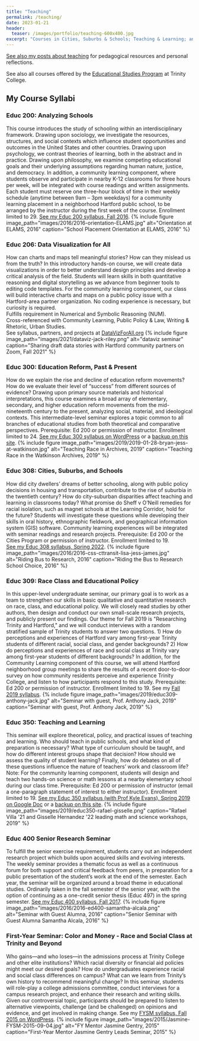 ```yaml
---
title: "Teaching"
permalink: /teaching/
date: 2023-01-21
header:
  teaser: /images/portfolio/teaching-600x400.jpg
excerpt: "Courses in Cities, Suburbs & Schools; Teaching & Learning; and Data Visualization"
---
```

[See also my posts about teaching](https://jackdougherty.org/categories/#teaching) for pedagogical resources and personal reflections.

See also all courses offered by the [Educational Studies Program](https://trincoll.edu/educ/courses) at Trinity College.

## My Course Syllabi

### Educ 200: Analyzing Schools
This course introduces the study of schooling within an interdisciplinary framework. Drawing upon sociology, we investigate the resources, structures, and social contexts which influence student opportunities and outcomes in the United States and other countries. Drawing upon psychology, we contrast theories of learning, both in the abstract and in practice. Drawing upon philosophy, we examine competing educational goals and their underlying assumptions regarding human nature, justice, and democracy. In addition, a community learning component, where students observe and participate in nearby K-12 classrooms for three hours per week, will be integrated with course readings and written assignments. Each student must reserve one three-hour block of time in their weekly schedule (anytime between 9am – 3pm weekdays) for a community learning placement in a neighborhood Hartford public school, to be arranged by the instructor during the first week of the course. Enrollment limited to 29. [See my Educ 200 syllabus, Fall 2016](http://jackdougherty.org/educ200).
{% include figure image_path="images/2016/2016-orientation-ELAMS.jpg" alt="Orientation at ELAMS, 2016" caption="School Placement Orientation at ELAMS, 2016" %}

### Educ 206: Data Visualization for All
How can charts and maps tell meaningful stories? How can they mislead us from the truth? In this introductory hands-on course, we will create data visualizations in order to better understand design principles and develop a critical analysis of the field. Students will learn skills in both quantitative reasoning and digital storytelling as we advance from beginner tools to editing code templates. For the community learning component, our class will build interactive charts and maps on a public policy issue with a Hartford-area partner organization. No coding experience is necessary, but curiosity is required.  
Fulfills requirement in Numerical and Symbolic Reasoning (NUM).   
Cross-referenced with Community Learning, Public Policy & Law, Writing & Rhetoric, Urban Studies.  
See syllabus, partners, and projects at [DataVizForAll.org](https://datavizforall.org)
{% include figure image_path="images/2021/dataviz-jack-riley.png" alt="dataviz seminar" caption="Sharing draft data stories with Hartford community partners on Zoom, Fall 2021" %}

### Educ 300: Education Reform, Past & Present
How do we explain the rise and decline of education reform movements? How do we evaluate their level of “success” from different sources of evidence? Drawing upon primary source materials and historical interpretations, this course examines a broad array of elementary, secondary, and higher education reform movements from the mid-nineteenth century to the present, analyzing social, material, and ideological contexts. This intermediate-level seminar explores a topic common to all branches of educational studies from both theoretical and comparative perspectives. Prerequisite: Ed 200 or permission of instructor. Enrollment limited to 24. [See my Educ 300 syllabus on WordPress](http://commons.trincoll.edu/edreform) or a [backup on this site](http://jackdougherty.org/educ300/).
{% include figure image_path="images/2019/2019-01-28-bryan-jess-at-watkinson.jpg" alt="Teaching Race in Archives, 2019" caption="Teaching Race in the Watkinson Archives, 2019" %}

### Educ 308: Cities, Suburbs, and Schools
How did city dwellers’ dreams of better schooling, along with public policy decisions in housing and transportation, contribute to the rise of suburbia in the twentieth century? How do city-suburban disparities affect teaching and learning in classrooms today? What promise do Sheff v O’Neill remedies for racial isolation, such as magnet schools at the Learning Corridor, hold for the future? Students will investigate these questions while developing their skills in oral history, ethnographic fieldwork, and geographical information system (GIS) software. Community learning experiences will be integrated with seminar readings and research projects. Prerequisite: Ed 200 or the Cities Program or permission of instructor. Enrollment limited to 19.  
[See my Educ 308 syllabus, Spring 2022](https://jackdougherty.org/educ308/).
{% include figure image_path="images/2016/2016-css-cttransit-lisa-jess-james.jpg" alt="Riding Bus to Research, 2016" caption="Riding the Bus to Research School Choice, 2016" %}

### Educ 309: Race Class and Educational Policy
In this upper-level undergraduate seminar, our primary goal is to work as a team to strengthen our skills in basic qualitative and quantitative research on race, class, and educational policy. We will closely read studies by other authors, then design and conduct our own small-scale research projects, and publicly present our findings. Our theme for Fall 2019 is "Researching Trinity and Hartford," and we will conduct interviews with a random stratified sample of Trinity students to answer two questions. 1) How do perceptions and experiences of Hartford vary among first-year Trinity students of different racial, social class, and gender backgrounds? 2) How do perceptions and experiences of race and social class at Trinity vary among first-year students of different backgrounds? In addition, for the Community Learning component of this course, we will attend Hartford neighborhood group meetings to share the results of a recent door-to-door survey on how community residents perceive and experience Trinity College, and listen to how participants respond to this study. Prerequisite: Ed 200 or permission of instructor. Enrollment limited to 19. See my [Fall 2019 syllabus](http://jackdougherty.org/educ309).
{% include figure image_path="images/2019/educ309-anthony-jack.jpg" alt="Seminar with guest, Prof. Anthony Jack, 2019" caption="Seminar with guest, Prof. Anthony Jack, 2019" %}

### Educ 350: Teaching and Learning
This seminar will explore theoretical, policy, and practical issues of teaching and learning. Who should teach in public schools, and what kind of preparation is necessary? What type of curriculum should be taught, and how do different interest groups shape that decision? How should we assess the quality of student learning? Finally, how do debates on all of these questions influence the nature of teachers’ work and classroom life? Note: For the community learning component, students will design and teach two hands-on science or math lessons at a nearby elementary school during our class time. Prerequisite: Ed 200 or permission of instructor (email a one-paragraph statement of interest to either instructor). Enrollment limited to 19. [See my Educ 350 syllabus (with Prof Kyle Evans), Spring 2019 on Google Doc](http://bit.ly/educ350) or a [backup on this site](http://jackdougherty.org/educ350/).
{% include figure image_path="images/2019/educ350-rafael-gisselle.png" caption="Rafael Villa '21 and Gisselle Hernandez '22 leading math and science workshops, 2019" %}

### Educ 400 Senior Research Seminar
To fulfill the senior exercise requirement, students carry out an independent research project which builds upon acquired skills and evolving interests. The weekly seminar provides a thematic focus as well as a continuous forum for both support and critical feedback from peers, in preparation for a public presentation of the student’s work at the end of the semester. Each year, the seminar will be organized around a broad theme in educational studies. Ordinarily taken in the fall semester of the senior year, with the option of continuing as a one-credit senior thesis (Educ 497) in the spring semester. [See my Educ 400 syllabus, Fall 2017](http://jackdougherty.org/educ400).
{% include figure image_path="images/2016/2016-ed400-samantha-alcala.png" alt="Seminar with Guest Alumna, 2016" caption="Senior Seminar with Guest Alumna Samantha Alcala, 2016" %}

### First-Year Seminar: Color and Money - Race and Social Class at Trinity and Beyond
Who gains—and who loses—in the admissions process at Trinity College and other elite institutions? Which racial diversity or financial aid policies might meet our desired goals? How do undergraduates experience racial and social class differences on campus? What can we learn from Trinity’s own history to recommend meaningful change? In this seminar, students will role-play a college admissions committee, conduct interviews for a campus research project, and enhance their research and writing skills. Given our controversial topic, participants should be prepared to listen to alternative viewpoints, challenge (and be challenged) on opinions and evidence, and get involved in making change. See my [FYSM syllabus, Fall 2015 on WordPress](https://commons.trincoll.edu/colorandmoney/).
{% include figure image_path="images/2015/Jasmine-FYSM-2015-09-04.jpg" alt="FY Mentor Jasmine Gentry, 2015" caption="First-Year Mentor Jasmine Gentry Leads Seminar, 2015" %}
